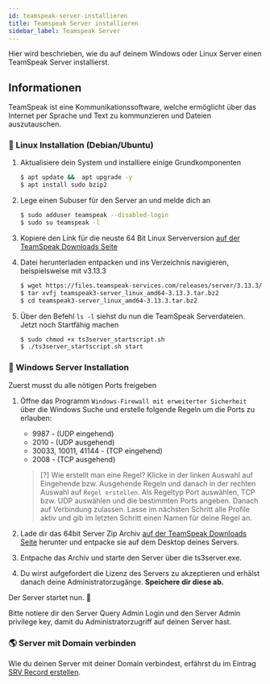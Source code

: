 ```yaml
---
id: teamspeak-server-installieren
title: Teamspeak Server installieren
sidebar_label: Teamspeak Server
---
```

Hier wird beschrieben, wie du auf deinem Windows oder Linux Server einen TeamSpeak Server installierst.

## Informationen
TeamSpeak ist eine Kommunikationssoftware, welche ermöglicht über das Internet per Sprache und Text zu kommunzieren und Dateien auszutauschen.


### 🐧 Linux Installation (Debian/Ubuntu)
1. Aktualisiere dein System und installiere einige Grundkomponenten

    ```sh
    $ apt update &&  apt upgrade -y
    $ apt install sudo bzip2
    ```
2. Lege einen Subuser für den Server an und melde dich an

    ```sh
    $ sudo adduser teamspeak --disabled-login
    $ sudo su teamspeak -l
    ```
3. Kopiere den Link für die neuste 64 Bit Linux Serverversion [auf der TeamSpeak Downloads Seite](https://www.teamspeak.com/en/downloads/#server)
4. Datei herunterladen entpacken und ins Verzeichnis navigieren, beispielsweise mit v3.13.3
    ```sh
   $ wget https://files.teamspeak-services.com/releases/server/3.13.3/teamspeak3-server_linux_amd64-3.13.3.tar.bz2
   $ tar xvfj teamspeak3-server_linux_amd64-3.13.3.tar.bz2
   $ cd teamspeak3-server_linux_amd64-3.13.3.tar.bz2
    ```
5. Über den Befehl `ls -l` siehst du nun die TeamSpeak Serverdateien. Jetzt noch Startfähig machen
   ```sh
   $ sudo chmod +x ts3server_startscript.sh
   $ ./ts3server_startscript.sh start
   ```


### 🐧 Windows Server Installation
Zuerst musst du alle nötigen Ports freigeben
1. Öffne das Programm `Windows-Firewall mit erweiterter Sicherheit` über die Windows Suche und erstelle folgende Regeln um die Ports zu erlauben:
    - 9987 - (UDP eingehend)
    - 2010 - (UDP ausgehend)
    - 30033, 10011, 41144 - (TCP eingehend)
    - 2008 - (TCP ausgehend)
     
   >[?] Wie erstellt man eine Regel?
   > Klicke in der linken Auswahl auf Eingehende bzw. Ausgehende Regeln und danach in der rechten Auswahl auf `Regel erstellen`. Als Regeltyp Port auswählen, TCP bzw. UDP auswählen und die bestimmten Ports angeben.
   >Danach auf Verbindung zulassen. Lasse im nächsten Schritt alle Profile aktiv und gib im letzten Schritt einen Namen für deine Regel an.

2. Lade dir das 64bit Server Zip Archiv [auf der TeamSpeak Downloads Seite](https://www.teamspeak.com/en/downloads/#server) herunter und entpacke sie auf dem Desktop deines Servers.

3. Entpache das Archiv und starte den Server über die ts3server.exe. 

4. Du wirst aufgefordert die Lizenz des Servers zu akzeptieren und erhälst danach deine Administratorzugänge. **Speichere dir diese ab.**


Der Server startet nun. 🎉

Bitte notiere dir den Server Query Admin Login und den Server Admin privilege key, damit du Administratorzugriff auf deinen Server hast.

### 🌎 Server mit Domain verbinden

Wie du deinen Server mit deiner Domain verbindest, erfährst du im Eintrag [SRV Record erstellen](srv-record-erstellen#-anlegen-von-srv-records-für-teamspeak).